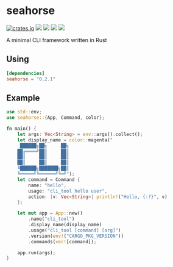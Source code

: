 # seahorse

[![crates.io](https://img.shields.io/crates/v/seahorse.svg)](https://crates.io/crates/seahorse)
![](https://img.shields.io/github/release/KeisukeToyota/seahorse.svg)
![](https://img.shields.io/github/issues/KeisukeToyota/seahorse.svg)
![](https://img.shields.io/github/forks/KeisukeToyota/seahorse.svg)
![](https://img.shields.io/github/license/KeisukeToyota/seahorse.svg)

A minimal CLI framework written in Rust

## Using

```toml
[dependencies]
seahorse = "0.2.1"
```

## Example

```rust
use std::env;
use seahorse::{App, Command, color};

fn main() {
    let args: Vec<String> = env::args().collect();
    let display_name = color::magenta("
     ██████╗██╗     ██╗
    ██╔════╝██║     ██║
    ██║     ██║     ██║
    ██║     ██║     ██║
    ╚██████╗███████╗██║
    ╚═════╝╚══════╝╚═╝");
    let command = Command {
        name: "hello",
        usage: "cli_tool hello user",
        action: |v: Vec<String>| println!("Hello, {:?}", v)
    };

    let mut app = App::new()
        .name("cli_tool")
        .display_name(display_name)
        .usage("cli_tool [command] [arg]")
        .version(env!("CARGO_PKG_VERSION"))
        .commands(vec![command]);

    app.run(args);
}
```